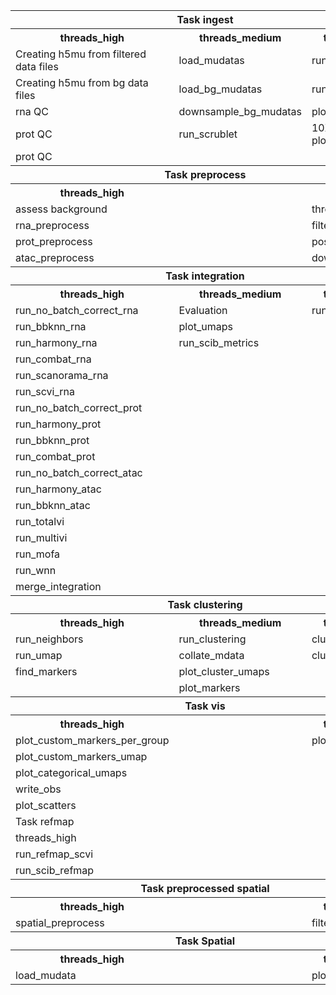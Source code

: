 <table>
  <tr>
    <th colspan="3">Task ingest</th>
  </tr>
  <tr>
    <th>threads_high</th>
    <th>threads_medium</th>
    <th>threads_low</th>
  </tr>
  <tr>
    <td>Creating h5mu from filtered data files</td>
    <td>load_mudatas</td>
    <td>run_repertoire_qc</td>
  </tr>
  <tr>
    <td>Creating h5mu from bg data files</td>
    <td>load_bg_mudatas</td>
    <td>run_atac_qc</td>
  </tr>
  <tr>
    <td>rna QC</td>
    <td>downsample_bg_mudatas</td>
    <td>plot_qc</td>
  </tr>
  <tr>
    <td>prot QC</td>
    <td>run_scrublet</td>
    <td>10X metrics plotting</td>
  </tr>
  <tr>
    <td>prot QC</td>
    <td></td>
    <td></td>
  </tr>
  <tr>
    <th colspan="3">Task preprocess</th>
  </tr>
  <tr>
    <th>threads_high</th>
    <th></th>
    <th></th>
  </tr>
  <tr>
    <td>assess background</td>
    <td></td>
    <td>threads_low</td>
  </tr>
  <tr>
    <td>rna_preprocess</td>
    <td></td>
    <td>filter_mudata</td>
  </tr>
  <tr>
    <td>prot_preprocess</td>
    <td></td>
    <td>postfilterplot</td>
  </tr>
  <tr>
    <td>atac_preprocess</td>
    <td></td>
    <td>downsample</td>
  </tr>
  <tr>
    <th colspan="3">Task integration</th>
  </tr>
  <tr>
    <th>threads_high</th>
    <th>threads_medium</th>
    <th>threads_low</th>
  </tr>
  <tr>
    <td>run_no_batch_correct_rna</td>
    <td>Evaluation</td>
    <td>run_lisi</td>
  </tr>
  <tr>
    <td>run_bbknn_rna</td>
    <td>plot_umaps</td>
    <td></td>
  </tr>
  <tr>
    <td>run_harmony_rna</td>
    <td>run_scib_metrics</td>
    <td></td>
  </tr>
  <tr>
    <td>run_combat_rna</td>
    <td></td>
    <td></td>
  </tr>
  <tr>
    <td>run_scanorama_rna</td>
    <td></td>
    <td></td>
  </tr>
  <tr>
    <td>run_scvi_rna</td>
    <td></td>
    <td></td>
  </tr>
  <tr>
    <td>run_no_batch_correct_prot</td>
    <td></td>
    <td></td>
  </tr>
  <tr>
    <td>run_harmony_prot</td>
    <td></td>
    <td></td>
  </tr>
  <tr>
    <td>run_bbknn_prot</td>
    <td></td>
    <td></td>
  </tr>
  <tr>
    <td>run_combat_prot</td>
    <td></td>
    <td></td>
  </tr>
  <tr>
    <td>run_no_batch_correct_atac</td>
    <td></td>
    <td></td>
  </tr>
  <tr>
    <td>run_harmony_atac</td>
    <td></td>
    <td></td>
  </tr>
  <tr>
    <td>run_bbknn_atac</td>
    <td></td>
    <td></td>
  </tr>
  <tr>
    <td>run_totalvi</td>
    <td></td>
    <td></td>
  </tr>
  <tr>
    <td>run_multivi</td>
    <td></td>
    <td></td>
  </tr>
  <tr>
    <td>run_mofa</td>
    <td></td>
    <td></td>
  </tr>
  <tr>
    <td>run_wnn</td>
    <td></td>
    <td></td>
  </tr>
  <tr>
    <td>merge_integration</td>
    <td></td>
    <td></td>
  </tr>
  <tr>
    <th colspan="3">Task clustering</th>
  </tr>
  <tr>
    <th>threads_high</th>
    <th>threads_medium</th>
    <th>threads_low</th>
  </tr>
  <tr>
    <td>run_neighbors</td>
    <td>run_clustering</td>
    <td>clustering</td>
  </tr>
  <tr>
    <td>run_umap</td>
    <td>collate_mdata</td>
    <td>clustering</td>
  </tr>
  <tr>
    <td>find_markers</td>
    <td>plot_cluster_umaps</td>
    <td></td>
  </tr>
  <tr>
    <td></td>
    <td>plot_markers</td>
    <td></td>
  </tr>
  <tr>
    <th colspan="3">Task vis</th>
  </tr>
  <tr>
    <th>threads_high</th>
    <th></th>
    <th>threads_low</th>
  </tr>
  <tr>
    <td>plot_custom_markers_per_group</td>
    <td></td>
    <td>plot_metrics</td>
  </tr>
  <tr>
    <td>plot_custom_markers_umap</td>
    <td></td>
    <td></td>
  </tr>
  <tr>
    <td>plot_categorical_umaps</td>
    <td></td>
    <td></td>
  </tr>
  <tr>
    <td>write_obs</td>
    <td></td>
    <td></td>
  </tr>
  <tr>
    <td>plot_scatters</td>
    <td></td>
    <td></td>
  </tr>
  <tr>
    <td>Task refmap</td>
    <td></td>
    <td></td>
  </tr>
  <tr>
    <td>threads_high</td>
    <td></td>
    <td></td>
  </tr>
  <tr>
    <td>run_refmap_scvi</td>
    <td></td>
    <td></td>
  </tr>
  <tr>
    <td>run_scib_refmap</td>
    <td></td>
    <td></td>
  </tr>
  <tr>
    <th colspan="3">Task preprocessed spatial</th>
  </tr>
  <tr>
    <th>threads_high</th>
    <th></th>
    <th>threads_low</th>
  </tr>
  <tr>
    <td>spatial_preprocess</td>
    <td></td>
    <td>filter_mudata</td>
  </tr>
  <tr>
    <th colspan="3">Task Spatial</th>
  </tr>
  <tr>
    <th>threads_high</th>
    <th></th>
    <th>threads_low</th>
  </tr>
  <tr>
    <td>load_mudata</td>
    <td></td>
    <td>plotQC_spatial</td>
  </tr>
</table>
